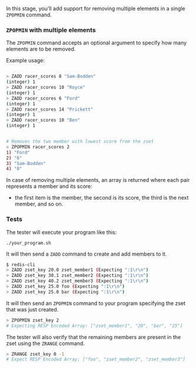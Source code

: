 In this stage, you'll add support for removing multiple elements in a single `ZPOPMIN` command.

### `ZPOPMIN` with multiple elements

The `ZPOPMIN` command accepts an optional argument to specify how many elements are to be removed.

Example usage:
```bash

> ZADD racer_scores 8 "Sam-Bodden"
(integer) 1
> ZADD racer_scores 10 "Royce"
(integer) 1
> ZADD racer_scores 6 "Ford"
(integer) 1
> ZADD racer_scores 14 "Prickett"
(integer) 1
> ZADD racer_scores 10 "Ben"
(integer) 1


# Removes the two member with lowest score from the zset
> ZPOPMIN racer_scores 2
1) "Ford"
2) "6"
3) "Sam-Bodden"
4) "8"
```

In case of removing multiple elements, an array is returned where each pair represents a member and its score:
- the first item is the member, the second is its score, the third is the next member, and so on.

### Tests

The tester will execute your program like this:

```
./your_program.sh
```

It will then send a `ZADD` command to create and add members to it.

```bash
$ redis-cli
> ZADD zset_key 20.0 zset_member1 (Expecting ":1\r\n")
> ZADD zset_key 30.1 zset_member2 (Expecting ":1\r\n")
> ZADD zset_key 40.2 zset_member3 (Expecting ":1\r\n")
> ZADD zset_key 25.0 foo (Expecting ":1\r\n")
> ZADD zset_key 25.0 bar (Expecting ":1\r\n")
```

It will then send an `ZPOPMIN` command to your program specifying the zset that was just created.

```bash
> ZPOPMIN zset_key 2
# Expecting RESP Encoded Array: ["zset_member1", "20", "bar", "25"]
```

The tester will also verify that the remaining members are present in the zset using the `ZRANGE` command.

```bash
> ZRANGE zset_key 0 -1
# Expect RESP Encoded Array: ["foo", "zset_member2", "zset_member3"]
``` 